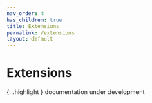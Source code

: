 ```yaml
---
nav_order: 4
has_children: true
title: Extensions
permalink: /extensions
layout: default
---
```

# Extensions

{: .highlight }
documentation under development
